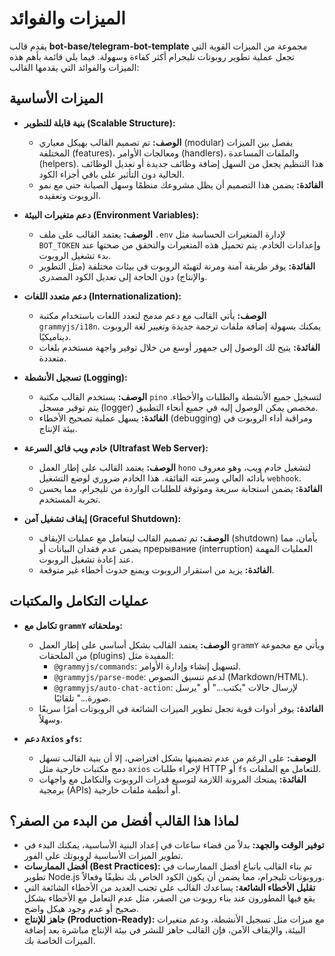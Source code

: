 
# الميزات والفوائد

يقدم قالب **bot-base/telegram-bot-template** مجموعة من الميزات القوية التي تجعل عملية تطوير روبوتات تليجرام أكثر كفاءة وسهولة. فيما يلي قائمة بأهم هذه الميزات والفوائد التي يقدمها القالب:

## الميزات الأساسية

-   **بنية قابلة للتطوير (Scalable Structure):**
    -   **الوصف:** تم تصميم القالب بهيكل معياري (modular) يفصل بين الميزات المختلفة (features)، ومعالجات الأوامر (handlers)، والملفات المساعدة (helpers). هذا التنظيم يجعل من السهل إضافة وظائف جديدة أو تعديل الوظائف الحالية دون التأثير على باقي أجزاء الكود.
    -   **الفائدة:** يضمن هذا التصميم أن يظل مشروعك منظمًا وسهل الصيانة حتى مع نمو الروبوت وتعقيده.

-   **دعم متغيرات البيئة (Environment Variables):**
    -   **الوصف:** يعتمد القالب على ملف `.env` لإدارة المتغيرات الحساسة مثل `BOT_TOKEN` وإعدادات الخادم. يتم تحميل هذه المتغيرات والتحقق من صحتها عند بدء تشغيل الروبوت.
    -   **الفائدة:** يوفر طريقة آمنة ومرنة لتهيئة الروبوت في بيئات مختلفة (مثل التطوير والإنتاج) دون الحاجة إلى تعديل الكود المصدري.

-   **دعم متعدد اللغات (Internationalization):**
    -   **الوصف:** يأتي القالب مع دعم مدمج لتعدد اللغات باستخدام مكتبة `grammyjs/i18n`. يمكنك بسهولة إضافة ملفات ترجمة جديدة وتغيير لغة الروبوت ديناميكيًا.
    -   **الفائدة:** يتيح لك الوصول إلى جمهور أوسع من خلال توفير واجهة مستخدم بلغات متعددة.

-   **تسجيل الأنشطة (Logging):**
    -   **الوصف:** يستخدم القالب مكتبة `pino` لتسجيل جميع الأنشطة والطلبات والأخطاء. يتم توفير مسجل (logger) مخصص يمكن الوصول إليه في جميع أنحاء التطبيق.
    -   **الفائدة:** يسهل عملية تصحيح الأخطاء (debugging) ومراقبة أداء الروبوت في بيئة الإنتاج.

-   **خادم ويب فائق السرعة (Ultrafast Web Server):**
    -   **الوصف:** يعتمد القالب على إطار العمل `hono` لتشغيل خادم ويب، وهو معروف بأدائه العالي وسرعته الفائقة. هذا الخادم ضروري لوضع التشغيل `webhook`.
    -   **الفائدة:** يضمن استجابة سريعة وموثوقة للطلبات الواردة من تليجرام، مما يحسن تجربة المستخدم.

-   **إيقاف تشغيل آمن (Graceful Shutdown):**
    -   **الوصف:** تم تصميم القالب ليتعامل مع عمليات الإيقاف (shutdown) بأمان، مما يضمن عدم فقدان البيانات أو прерывание (interruption) العمليات المهمة عند إعادة تشغيل الروبوت.
    -   **الفائدة:** يزيد من استقرار الروبوت ويمنع حدوث أخطاء غير متوقعة.

## عمليات التكامل والمكتبات

-   **تكامل مع `grammY` وملحقاته:**
    -   **الوصف:** يعتمد القالب بشكل أساسي على إطار العمل `grammY` ويأتي مع مجموعة من الملحقات (plugins) المفيدة مثل:
        -   `@grammyjs/commands`: لتسهيل إنشاء وإدارة الأوامر.
        -   `@grammyjs/parse-mode`: لدعم تنسيق النصوص (Markdown/HTML).
        -   `@grammyjs/auto-chat-action`: لإرسال حالات "يكتب..." أو "يرسل صورة..." تلقائيًا.
    -   **الفائدة:** يوفر أدوات قوية تجعل تطوير الميزات الشائعة في الروبوتات أمرًا سريعًا وسهلاً.

-   **دعم `Axios` و`fs`:**
    -   **الوصف:** على الرغم من عدم تضمينها بشكل افتراضي، إلا أن بنية القالب تسهل دمج مكتبات خارجية مثل `axios` لإجراء طلبات HTTP أو `fs` للتعامل مع الملفات.
    -   **الفائدة:** يمنحك المرونة اللازمة لتوسيع قدرات الروبوت والتكامل مع واجهات برمجية (APIs) أو أنظمة ملفات خارجية.

## لماذا هذا القالب أفضل من البدء من الصفر؟

-   **توفير الوقت والجهد:** بدلاً من قضاء ساعات في إعداد البنية الأساسية، يمكنك البدء في تطوير الميزات الأساسية لروبوتك على الفور.
-   **أفضل الممارسات (Best Practices):** تم بناء القالب باتباع أفضل الممارسات في تطوير Node.js وروبوتات تليجرام، مما يضمن أن يكون الكود الخاص بك نظيفًا وفعالاً.
-   **تقليل الأخطاء الشائعة:** يساعدك القالب على تجنب العديد من الأخطاء الشائعة التي يقع فيها المطورون عند بناء روبوت من الصفر، مثل عدم التعامل مع الأخطاء بشكل صحيح أو عدم وجود هيكل واضح.
-   **جاهز للإنتاج (Production-Ready):** مع ميزات مثل تسجيل الأنشطة، ودعم متغيرات البيئة، والإيقاف الآمن، فإن القالب جاهز للنشر في بيئة الإنتاج مباشرة بعد إضافة الميزات الخاصة بك.
